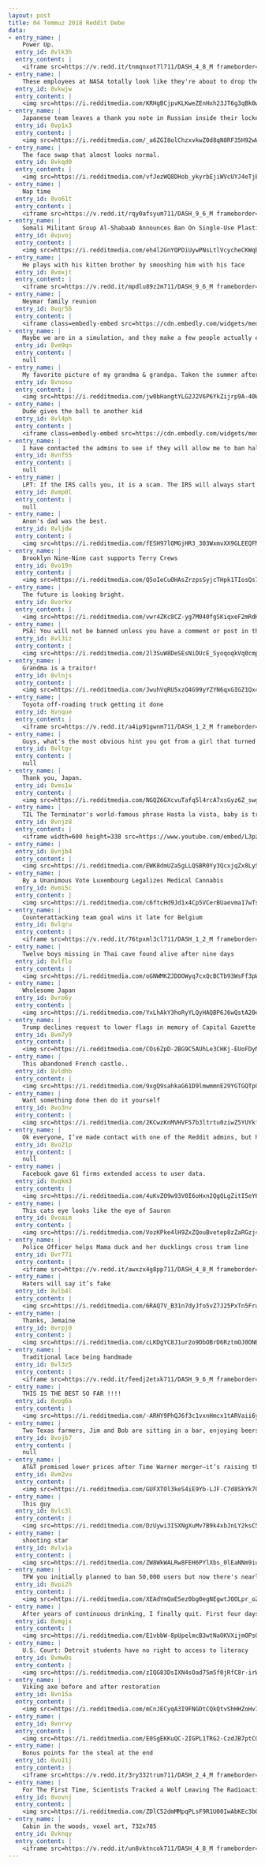 ```yaml
---
layout: post
title: 04 Temmuz 2018 Reddit Debe
data:
- entry_name: |
    Power Up.
  entry_id: 8vlk3h
  entry_content: |
    <iframe src=https://v.redd.it/tnmqnxot7l711/DASH_4_8_M frameborder=0></iframe>
- entry_name: |
    These employees at NASA totally look like they're about to drop the most fire mixtape in the galaxy
  entry_id: 8vkwjw
  entry_content: |
    <img src=https://i.redditmedia.com/KRHgBCjpvKLKweZEnHxh23JT6g3qBk0weS-KxYGLTIg.jpg?s=28dd0cb4017110136880e497ace151f5 frameborder=0>
- entry_name: |
    Japanese team leaves a thank you note in Russian inside their locker room despite their heartbreaking 2-3 defeat to Belgium.
  entry_id: 8vp1x3
  entry_content: |
    <img src=https://i.redditmedia.com/_a6ZGI8olChzxvkwZ0d8qN8RF35H92wWF5PSenHAkDs.jpg?s=02f973655590ab4b29dfabf9eb4c29fa frameborder=0>
- entry_name: |
    The face swap that almost looks normal.
  entry_id: 8vkqd0
  entry_content: |
    <img src=https://i.redditmedia.com/vfJezWQ8DHob_ykyrbEjiWVcUYJ4eTjE0TFp_83ufY8.jpg?s=7f62b0d8b6e41cdf96f5503201cec940 frameborder=0>
- entry_name: |
    Nap time
  entry_id: 8vo61t
  entry_content: |
    <iframe src=https://v.redd.it/rqy0afsyum711/DASH_9_6_M frameborder=0></iframe>
- entry_name: |
    Somali Militant Group Al-Shabaab Announces Ban On Single-Use Plastic Bags
  entry_id: 8vpvoj
  entry_content: |
    <img src=https://i.redditmedia.com/eh4l2GnYQPDiUywPNsLtlVcycheCKWqbYUhUcjGfCqw.jpg?s=b3f851f51f09a908488267421dede6fe frameborder=0>
- entry_name: |
    He plays with his kitten brother by smooshing him with his face
  entry_id: 8vmxjt
  entry_content: |
    <iframe src=https://v.redd.it/mpdlu89z2m711/DASH_9_6_M frameborder=0></iframe>
- entry_name: |
    Neymar family reunion
  entry_id: 8vqr56
  entry_content: |
    <iframe class=embedly-embed src=https://cdn.embedly.com/widgets/media.html?src=https%3A%2F%2Fgfycat.com%2Fifr%2FEmotionalIllinformedAntbear&url=https%3A%2F%2Fgfycat.com%2Femotionalillinformedantbear&image=https%3A%2F%2Fthumbs.gfycat.com%2FEmotionalIllinformedAntbear-size_restricted.gif&key=522baf40bd3911e08d854040d3dc5c07&type=text%2Fhtml&schema=gfycat width=460 height=258 scrolling=no frameborder=0 allow=autoplay; fullscreen allowfullscreen></iframe>
- entry_name: |
    Maybe we are in a simulation, and they make a few people actually experience a flat earth just to mess with us.
  entry_id: 8vm9qn
  entry_content: |
    null
- entry_name: |
    My favorite picture of my grandma & grandpa. Taken the summer after their high school graduation in 1950.
  entry_id: 8vnosu
  entry_content: |
    <img src=https://i.redditmedia.com/jw0bHangtYLG2J2V6P6YkZijrp9A-40WdHILFIAVezs.jpg?s=cb048c4218176a2973e27e9b3aabab8a frameborder=0>
- entry_name: |
    Dude gives the ball to another kid
  entry_id: 8vl4ph
  entry_content: |
    <iframe class=embedly-embed src=https://cdn.embedly.com/widgets/media.html?src=https%3A%2F%2Fgfycat.com%2Fifr%2FGrizzledShadowyGoose&url=https%3A%2F%2Fgfycat.com%2FGrizzledShadowyGoose&image=https%3A%2F%2Fthumbs.gfycat.com%2FGrizzledShadowyGoose-size_restricted.gif&key=522baf40bd3911e08d854040d3dc5c07&type=text%2Fhtml&schema=gfycat width=460 height=258 scrolling=no frameborder=0 allow=autoplay; fullscreen allowfullscreen></iframe>
- entry_name: |
    I have contacted the admins to see if they will allow me to ban half the sub but they have not answered yet. Let’s get their attention.
  entry_id: 8vnf55
  entry_content: |
    null
- entry_name: |
    LPT: If the IRS calls you, it is a scam. The IRS will always start contact you through the US Postal Service.
  entry_id: 8vmp0l
  entry_content: |
    null
- entry_name: |
    Anon's dad was the best.
  entry_id: 8vljdw
  entry_content: |
    <img src=https://i.redditmedia.com/fESH97lOMGjHR3_303WxmvXX9GLEEQFMfGMJ14LCXg0.png?s=c624c5acc1f8f0c75cc69a65a5ccee86 frameborder=0>
- entry_name: |
    Brooklyn Nine-Nine cast supports Terry Crews
  entry_id: 8vo19n
  entry_content: |
    <img src=https://i.redditmedia.com/Q5oIeCuOHAsZrzpsSyjcTHpk1TIosQs7C1Z_-fDCPMk.jpg?s=14176c1282bff0801053869a2a374233 frameborder=0>
- entry_name: |
    The future is looking bright.
  entry_id: 8vorkv
  entry_content: |
    <img src=https://i.redditmedia.com/vwr4ZKc8CZ-yg7M040fgSKiqxeF2mRdKZdNtzaP11q4.gif?fm=jpg&s=9bca1cf4983e12218c00ce05e7430df1 frameborder=0>
- entry_name: |
    PSA: You will not be banned unless you have a comment or post in this sub
  entry_id: 8vl3iz
  entry_content: |
    <img src=https://i.redditmedia.com/2l3SuW8DeSEsNiDUcE_SyoqoqkVq0cmpAVOFVXbcJRQ.jpg?s=517485743cd0990f13dc44e852514248 frameborder=0>
- entry_name: |
    Grandma is a traitor!
  entry_id: 8vlnjs
  entry_content: |
    <img src=https://i.redditmedia.com/JwuhVqRU5xzQ4G99yYZYN6qxGIGZ1Qx4-u5uM13Zjx8.png?s=d3fea193ae9b1eb1208b6c01726f53b8 frameborder=0>
- entry_name: |
    Toyota off-roading truck getting it done
  entry_id: 8vnque
  entry_content: |
    <iframe src=https://v.redd.it/a4ip91gwnm711/DASH_1_2_M frameborder=0></iframe>
- entry_name: |
    Guys, what's the most obvious hint you got from a girl that turned out not to be a hint?
  entry_id: 8vltgv
  entry_content: |
    null
- entry_name: |
    Thank you, Japan.
  entry_id: 8vms1w
  entry_content: |
    <img src=https://i.redditmedia.com/NGQZ6GXcvuTafq5l4rcA7xsGyz6Z_swgIG18vns2LUA.jpg?s=3c23a8364f595bdfb028993f4490af8b frameborder=0>
- entry_name: |
    TIL The Terminator's world-famous phrase Hasta la vista, baby is translated to Sayonara, baby in the Spanish version of the film, to preserve the humorous nature.
  entry_id: 8vnjz8
  entry_content: |
    <iframe width=600 height=338 src=https://www.youtube.com/embed/L3pzZXOixKc?feature=oembed&enablejsapi=1 frameborder=0 allow=autoplay; encrypted-media allowfullscreen></iframe>
- entry_name: |
  entry_id: 8vnjb4
  entry_content: |
    <img src=https://i.redditmedia.com/EWK8dmUZa5gLLQSBR0Yy3QcxjqZx8LySDTRpWMt65Rc.jpg?s=b62078ff3e632c4b6056f1e93a829931 frameborder=0>
- entry_name: |
    By a Unanimous Vote Luxembourg Legalizes Medical Cannabis
  entry_id: 8vmi5c
  entry_content: |
    <img src=https://i.redditmedia.com/c6ftcHd9Jd1x4Cp5VCerBUaevma17wTs-k5wJ7unsak.jpg?s=28f4648e697acd0477d613cf5589a8df frameborder=0>
- entry_name: |
    Counterattacking team goal wins it late for Belgium
  entry_id: 8vlqru
  entry_content: |
    <iframe src=https://v.redd.it/76tpxml3cl711/DASH_1_2_M frameborder=0></iframe>
- entry_name: |
    Twelve boys missing in Thai cave found alive after nine days
  entry_id: 8vlflo
  entry_content: |
    <img src=https://i.redditmedia.com/oGNWMKZJDOOWyq7cxQcBCTb93WsFf3pW9cOar-ydZkU.jpg?s=0fd35a59447f5cf26b76c1d3b2fea8ae frameborder=0>
- entry_name: |
    Wholesome Japan
  entry_id: 8vro6y
  entry_content: |
    <img src=https://i.redditmedia.com/YxLhAkY3hoRyYLQyHAQBP6J6wQstA20eVt5kl75s96E.jpg?s=06c783ed3d951e13a87acf52e2880069 frameborder=0>
- entry_name: |
    Trump declines request to lower flags in memory of Capital Gazette shooting victims
  entry_id: 8vm7y9
  entry_content: |
    <img src=https://i.redditmedia.com/COs6ZpD-2BG9C5AUhLe3CHKj-EUoFDyN2Rhpwprj468.jpg?s=df1bd61f7658ef1a4a96782f90ccbfaa frameborder=0>
- entry_name: |
    This abandoned French castle..
  entry_id: 8vldhb
  entry_content: |
    <img src=https://i.redditmedia.com/9xgQ9sahkaG61D9lmwmmnE29YGTGQTpCetLSC6RNeSI.jpg?s=459db64fa73457ba8f0925178bd83763 frameborder=0>
- entry_name: |
    Want something done then do it yourself
  entry_id: 8vo3nv
  entry_content: |
    <img src=https://i.redditmedia.com/2KCwzKnMVHVF57b3ltrtu0ziwZ5YUYkf7sq5s3-FyRI.jpg?s=0982e248a158f81f1d8ab92a02a6dafa frameborder=0>
- entry_name: |
    Ok everyone, I’ve made contact with one of the Reddit admins, but he says he doesn’t want me to ban half of the sub. He hasn’t said that I CAN’T yet, so let’s try to convince him.
  entry_id: 8vo21p
  entry_content: |
    null
- entry_name: |
    Facebook gave 61 firms extended access to user data.
  entry_id: 8vqkm3
  entry_content: |
    <img src=https://i.redditmedia.com/4uKvZO9w93V0I6oHxn2QgQLgZitI5eY68oTZavs00vE.jpg?s=e6056602b2e6f572a505d77269bae3e3 frameborder=0>
- entry_name: |
    This cats eye looks like the eye of Sauron
  entry_id: 8voaim
  entry_content: |
    <img src=https://i.redditmedia.com/VozKPke4lH9ZxZQouBvetep8zZaRGzj41PRXn-XBtRI.jpg?s=641b4a97a1f356341b74c396ac971214 frameborder=0>
- entry_name: |
    Police Officer helps Mama duck and her ducklings cross tram line
  entry_id: 8vr771
  entry_content: |
    <iframe src=https://v.redd.it/awxzx4g8pp711/DASH_4_8_M frameborder=0></iframe>
- entry_name: |
    Haters will say it’s fake
  entry_id: 8vlb4l
  entry_content: |
    <img src=https://i.redditmedia.com/6RAQ7V_B31n7dyJfo5vZ7J25PxTn5Fruoyk_KMCTR5s.jpg?s=ded32311dd6d8c61fe3b94808b631a90 frameborder=0>
- entry_name: |
    Thanks, Jemaine
  entry_id: 8vrpj0
  entry_content: |
    <img src=https://i.redditmedia.com/cLKDgYC8J1ur2o9DbOBrD6RztmOJ0ONBRuzX5Pj6G_k.jpg?s=f819c8cd7bd35a5143f3a151f0603293 frameborder=0>
- entry_name: |
    Traditional lace being handmade
  entry_id: 8vl3z5
  entry_content: |
    <iframe src=https://v.redd.it/feedj2etxk711/DASH_9_6_M frameborder=0></iframe>
- entry_name: |
    THIS IS THE BEST SO FAR !!!!
  entry_id: 8vog6a
  entry_content: |
    <img src=https://i.redditmedia.com/-ARHY9PhQJ6f3c1vxnHmcx1tARVaii6ywWQwEXeVm1Q.gif?fm=jpg&s=63d3323e6017f90ffe26db265823abb7 frameborder=0>
- entry_name: |
    Two Texas farmers, Jim and Bob are sitting in a bar, enjoying beers.
  entry_id: 8vojb7
  entry_content: |
    null
- entry_name: |
    AT&T promised lower prices after Time Warner merger—it’s raising them instead.
  entry_id: 8vm2vu
  entry_content: |
    <img src=https://i.redditmedia.com/GUFXTOl3keS4iE9Yb-LJF-C7d8SkYk709dogUqsQwHs.jpg?s=ca6ed85030fd8b5dbc37d86e3f50e4ff frameborder=0>
- entry_name: |
    This guy
  entry_id: 8vlc3l
  entry_content: |
    <img src=https://i.redditmedia.com/DzUywi3ISXNgXuMv7B9k4xbJnLY2ksC53hUj3j0h4tw.jpg?s=72bee6fa1349f2cf04602a15b8ddfa7b frameborder=0>
- entry_name: |
    shooting star
  entry_id: 8vlv1a
  entry_content: |
    <img src=https://i.redditmedia.com/ZW8WkWALRw8FEH6PYlXbs_0lEaNNm9iuugsPAVcJfGk.png?s=a042e195894dd77d0d78301fc671755d frameborder=0>
- entry_name: |
    TFW you initially planned to ban 50,000 users but now there's nearly 200k subscribers, meaning half would only bring us back to 100k, where we were when we started
  entry_id: 8vpi2h
  entry_content: |
    <img src=https://i.redditmedia.com/XEAdYmQaESez0bg0egNEgwtJOOLpr_oZDq3rj7lVF_I.png?s=52095f96193161cb74ef200206bbcd1b frameborder=0>
- entry_name: |
    After years of continuous drinking, I finally quit. First four days down and I feel amazing!
  entry_id: 8vmgjx
  entry_content: |
    <img src=https://i.redditmedia.com/E1vbbW-8pUpelmcB3wtNaOKVXijmOPsQSXgneOBUfBA.jpg?s=c08169ec23d16d4d51cb6aa445b654b1 frameborder=0>
- entry_name: |
    U.S. Court: Detroit students have no right to access to literacy
  entry_id: 8vmw0s
  entry_content: |
    <img src=https://i.redditmedia.com/zIQG83DsIXN4sOad7Sm5f0jRfC8r-irWhgmfi_CWbMs.jpg?s=b1b586210613cc0a4d870e58ec4d71ae frameborder=0>
- entry_name: |
    Viking axe before and after restoration
  entry_id: 8vn15a
  entry_content: |
    <img src=https://i.redditmedia.com/mCnJECyqA3I9FNGDtCQkQtvShHHZoHv74f54kOK890Q.jpg?s=73e687f1b9d950c666a18a3d7807f2f5 frameborder=0>
- entry_name: |
  entry_id: 8vnrvy
  entry_content: |
    <img src=https://i.redditmedia.com/E0SgEKKuQC-2IGPL1TRG2-CzdJB7ptCGMZ7P0Sh0auk.jpg?s=9f1406cd12e99ed26e4d5b10855e110f frameborder=0>
- entry_name: |
    Bonus points for the steal at the end
  entry_id: 8vo11j
  entry_content: |
    <iframe src=https://v.redd.it/3ry332trum711/DASH_2_4_M frameborder=0></iframe>
- entry_name: |
    For The First Time, Scientists Tracked a Wolf Leaving The Radioactive Chernobyl Zone.
  entry_id: 8vovnj
  entry_content: |
    <img src=https://i.redditmedia.com/ZDlC52dmMMpqPLsF9R1U00IwAbKEc3bQJq4D6vqwJHA.jpg?s=6c0bd2305a84a34a2ac541dc297f58af frameborder=0>
- entry_name: |
    Cabin in the woods, voxel art, 732x785
  entry_id: 8vknqy
  entry_content: |
    <iframe src=https://v.redd.it/un8vktncok711/DASH_4_8_M frameborder=0></iframe>
---
```

